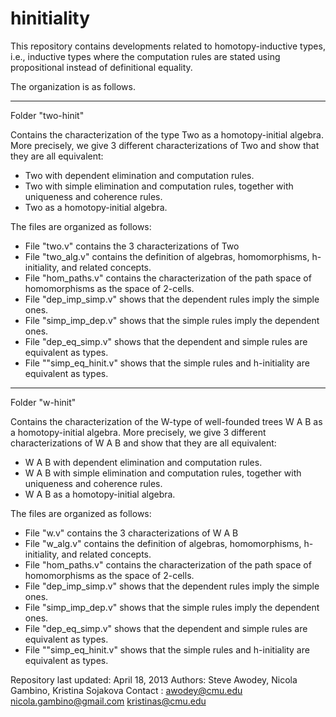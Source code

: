 hinitiality
===========

This repository contains developments related to homotopy-inductive types, i.e.,
inductive types where the computation rules are stated using propositional instead
of definitional equality.

The organization is as follows.

------------------------------------------------------------------------------

Folder "two-hinit"

Contains the characterization of the type Two as a homotopy-initial
algebra. More precisely, we give 3 different characterizations of Two and show that
they are all equivalent:

   - Two with dependent elimination and computation rules.
   - Two with simple elimination and computation rules,
     together with uniqueness and coherence rules.
   - Two as a homotopy-initial algebra.

The files are organized as follows:

   - File "two.v" contains the 3 characterizations of Two
   - File "two_alg.v" contains the definition of algebras, homomorphisms,
     h-initiality, and related concepts.
   - File "hom_paths.v" contains the characterization of the path space
     of homomorphisms as the space of 2-cells.
   - File "dep_imp_simp.v" shows that the dependent rules imply the simple ones.
   - File "simp_imp_dep.v" shows that the simple rules imply the dependent ones.
   - File "dep_eq_simp.v" shows that the dependent and simple rules are equivalent
     as types.
   - File ""simp_eq_hinit.v" shows that the simple rules and h-initiality are
     equivalent as types.

------------------------------------------------------------------------------

Folder "w-hinit"

Contains the characterization of the W-type of well-founded trees W A B as a
homotopy-initial algebra. More precisely, we give 3 different characterizations
of W A B and show that they are all equivalent:

   - W A B with dependent elimination and computation rules.
   - W A B with simple elimination and computation rules,
     together with uniqueness and coherence rules.
   - W A B as a homotopy-initial algebra.

The files are organized as follows:

   - File "w.v" contains the 3 characterizations of W A B
   - File "w_alg.v" contains the definition of algebras, homomorphisms,
     h-initiality, and related concepts.
   - File "hom_paths.v" contains the characterization of the path space
     of homomorphisms as the space of 2-cells.
   - File "dep_imp_simp.v" shows that the dependent rules imply the simple ones.
   - File "simp_imp_dep.v" shows that the simple rules imply the dependent ones.
   - File "dep_eq_simp.v" shows that the dependent and simple rules are equivalent
     as types.
   - File ""simp_eq_hinit.v" shows that the simple rules and h-initiality are
     equivalent as types.


Repository last updated: April 18, 2013
Authors: Steve Awodey, Nicola Gambino, Kristina Sojakova
Contact : awodey@cmu.edu
          nicola.gambino@gmail.com
          kristinas@cmu.edu

